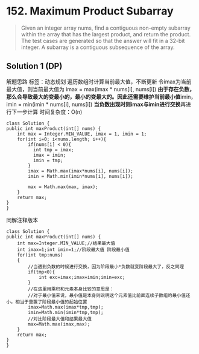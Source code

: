 # 152. Maximum Product Subarray

>Given an integer array nums, find a contiguous non-empty subarray within the array that has the largest product, and return the product.
The test cases are generated so that the answer will fit in a 32-bit integer.
A subarray is a contiguous subsequence of the array.

## Solution 1 (DP)

解题思路
标签：动态规划
遍历数组时计算当前最大值，不断更新
令imax为当前最大值，则当前最大值为 imax = max(imax * nums[i], nums[i])
**由于存在负数，那么会导致最大的变最小的，最小的变最大的。因此还需要维护当前最小值**imin，imin = min(imin * nums[i], nums[i])
**当负数出现时则imax与imin进行交换**再进行下一步计算
时间复杂度：O(n)



    class Solution {
    public int maxProduct(int[] nums) {
        int max = Integer.MIN_VALUE, imax = 1, imin = 1;
        for(int i=0; i<nums.length; i++){
            if(nums[i] < 0){ 
              int tmp = imax;
              imax = imin;
              imin = tmp;
            }
            imax = Math.max(imax*nums[i], nums[i]);
            imin = Math.min(imin*nums[i], nums[i]);
            
            max = Math.max(max, imax);
        }
        return max;
    }
    }

同解注释版本

    class Solution {
    public int maxProduct(int[] nums) {
        int max=Integer.MIN_VALUE;//结果最大值
        int imax=1;int imin=1;//阶段最大值 阶段最小值
        for(int tmp:nums)
        {
            //当遇到负数的时候进行交换，因为阶段最小*负数就变阶段最大了，反之同理
            if(tmp<0){
                int exc=imax;imax=imin;imin=exc;
            }
            //在这里用乘积和元素本身比较的意思是：
            //对于最小值来说，最小值是本身则说明这个元素值比前面连续子数组的最小值还小。相当于重置了阶段最小值的起始位置
            imax=Math.max(imax*tmp,tmp);
            imin=Math.min(imin*tmp,tmp);
            //对比阶段最大值和结果最大值
            max=Math.max(imax,max);
        }
        return max;
    }
    }